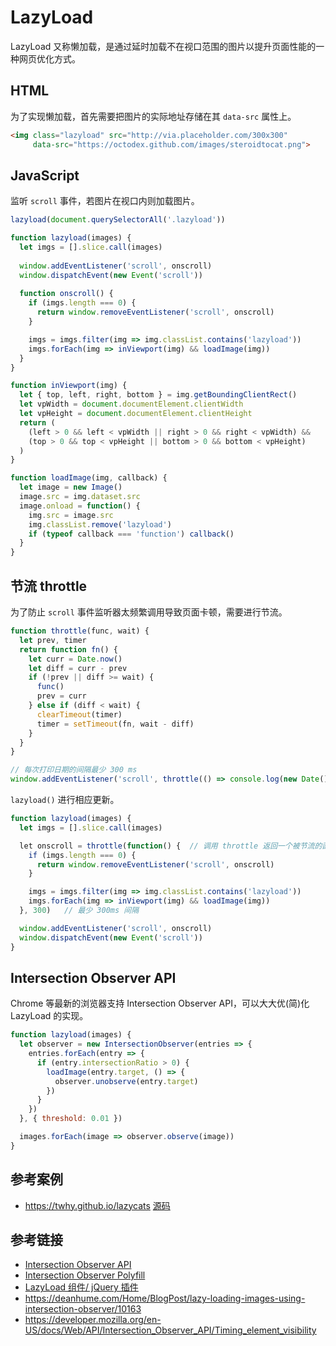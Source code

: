 # LazyLoad

LazyLoad 又称懒加载，是通过延时加载不在视口范围的图片以提升页面性能的一种网页优化方式。

## HTML
为了实现懒加载，首先需要把图片的实际地址存储在其 `data-src` 属性上。
```html
<img class="lazyload" src="http://via.placeholder.com/300x300"
     data-src="https://octodex.github.com/images/steroidtocat.png">
```

## JavaScript
监听 `scroll` 事件，若图片在视口内则加载图片。
```javascript
lazyload(document.querySelectorAll('.lazyload'))

function lazyload(images) {
  let imgs = [].slice.call(images)
  
  window.addEventListener('scroll', onscroll)
  window.dispatchEvent(new Event('scroll'))
  
  function onscroll() {
    if (imgs.length === 0) {
      return window.removeEventListener('scroll', onscroll)
    }

    imgs = imgs.filter(img => img.classList.contains('lazyload'))
    imgs.forEach(img => inViewport(img) && loadImage(img))
  }
}

function inViewport(img) {
  let { top, left, right, bottom } = img.getBoundingClientRect()
  let vpWidth = document.documentElement.clientWidth
  let vpHeight = document.documentElement.clientHeight
  return (
    (left > 0 && left < vpWidth || right > 0 && right < vpWidth) &&
    (top > 0 && top < vpHeight || bottom > 0 && bottom < vpHeight)
  )
}

function loadImage(img, callback) {
  let image = new Image()
  image.src = img.dataset.src
  image.onload = function() {
    img.src = image.src
    img.classList.remove('lazyload')
    if (typeof callback === 'function') callback()
  }
}
```

## 节流 throttle
为了防止 `scroll` 事件监听器太频繁调用导致页面卡顿，需要进行节流。

```javascript
function throttle(func, wait) {
  let prev, timer
  return function fn() {
    let curr = Date.now()
    let diff = curr - prev
    if (!prev || diff >= wait) {
      func()
      prev = curr
    } else if (diff < wait) {
      clearTimeout(timer)
      timer = setTimeout(fn, wait - diff)
    }
  }
}

// 每次打印日期的间隔最少 300 ms
window.addEventListener('scroll', throttle(() => console.log(new Date()), 300))
```
`lazyload()` 进行相应更新。
```javascript
function lazyload(images) {
  let imgs = [].slice.call(images)

  let onscroll = throttle(function() {  // 调用 throttle 返回一个被节流的函数
    if (imgs.length === 0) {
      return window.removeEventListener('scroll', onscroll)
    }

    imgs = imgs.filter(img => img.classList.contains('lazyload'))
    imgs.forEach(img => inViewport(img) && loadImage(img))
  }, 300)   // 最少 300ms 间隔

  window.addEventListener('scroll', onscroll)
  window.dispatchEvent(new Event('scroll'))
}
```

## Intersection Observer API
Chrome 等最新的浏览器支持 Intersection Observer API，可以大大优(简)化 LazyLoad 的实现。
```javascript
function lazyload(images) {
  let observer = new IntersectionObserver(entries => {
    entries.forEach(entry => {
      if (entry.intersectionRatio > 0) {
        loadImage(entry.target, () => {
          observer.unobserve(entry.target)
        })
      }
    })
  }, { threshold: 0.01 })

  images.forEach(image => observer.observe(image))
}
```

## 参考案例
* https://twhy.github.io/lazycats [源码](https://github.com/twhy/lazycats)

## 参考链接
* [Intersection Observer API](https://developer.mozilla.org/en-US/docs/Web/API/Intersection_Observer_API)
* [Intersection Observer Polyfill](https://github.com/w3c/IntersectionObserver/tree/gh-pages/polyfill)
* [LazyLoad 组件/ jQuery 插件](https://appelsiini.net/projects/lazyload)
* https://deanhume.com/Home/BlogPost/lazy-loading-images-using-intersection-observer/10163
* https://developer.mozilla.org/en-US/docs/Web/API/Intersection_Observer_API/Timing_element_visibility
